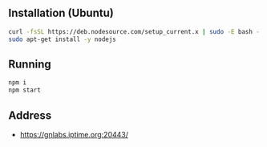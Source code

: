## Installation (Ubuntu)

```bash
curl -fsSL https://deb.nodesource.com/setup_current.x | sudo -E bash -
sudo apt-get install -y nodejs
```

## Running

```bash
npm i
npm start
```

## Address

- https://gnlabs.iptime.org:20443/
